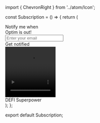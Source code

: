 import { ChevronRight } from '../atom/Icon';

const Subscription = () => {
return (

<div>
<div className='optim-container py-10'>
<div className='grid grid-cols-3 gap-8'>
<div className='col-span-2 md:col-span-3 p-20 md:py-10 md:px-5 bg-subscription-colorful bg-cover bg-center bg-no-repeat rounded-2xl'>
<div className='mb-4 bg-clip-text text-transparent bg-gradient-to-tl	from-[#e886b9] to-[#337fff] font-medium leading-tight text-[40px] md:text-[30px]'>
Notify me when
<br />
Optim is out!
</div>
<div className='py-3 px-5 bg-white flex rounded-sm w-4/6'>
<input
								placeholder='Enter your email'
								type='text'
								className='flex-1 mr-4 bg-transparent focus-visible:outline-none text-[#131415]'
							/>
<div className='md:text-center'>
<span className='bg-clip-text text-transparent bg-gradient-to-tl	from-[#e886b9] to-[#337fff]'>
Get notified
<span className='ml-1'>
<ChevronRight size={16} />
</span>
</span>
</div>
</div>
</div>
<div className='col-span-1 md:hidden'>
<div className='py-16 bg-[#131415] border border-white border-opacity-10 rounded-2xl overflow-hidden'>
<video
								className='mx-auto mb-5'
								width='160'
								height='160'
								autoPlay
								muted
								loop
							>
<source
									src='/assets/optim_rotate.mp4'
									type='video/mp4'
								/>
</video>
<div className='uppercase bg-gradient-to-tl	from-[#e3bef1] to-[#2a72eb] text-2xl tracking-[4px] text-center bg-clip-text text-transparent'>
DEFI Superpower
</div>
</div>
</div>
</div>
</div>
</div>
);
};

export default Subscription;
